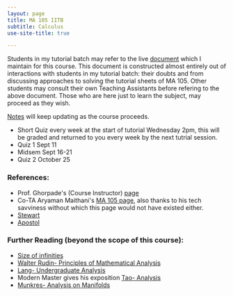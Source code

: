 ```yaml
---
layout: page
title: MA 105 IITB
subtitle: Calculus
use-site-title: true

---
```

Students in my tutorial batch may refer to the live [document](https://docs.google.com/document/d/10l6oqrUJ1mfamFQIl7sz8On1pi-cwkyVZKzeHKpMflk/edit) which I maintain for this course. This document is constructed almost entirely out of interactions with students in my tutorial batch: their doubts and from discussing approaches to solving the tutorial sheets of MA 105. Other students may consult their own Teaching Assistants before refering to the above document. Those who are here just to learn the subject, may proceed as they wish.  

[Notes](https://drive.google.com/file/d/1DC2bB8ZvCodoGofQPYb0SOyWpCfZ986Y/view?usp=sharing) will keep updating as the course proceeds.

* Short Quiz every week at the start of tutorial Wednesday 2pm, this will be graded and returned to you every week by the next tutrial session.
* Quiz 1 Sept 11
* Midsem Sept 16-21
* Quiz 2 October 25

### References:
* Prof. Ghorpade's (Course Instructor) [page](http://www.math.iitb.ac.in/~srg/courses/autumn2019/MA105-D1/index.html)
* Co-TA Aryaman Maithani's [MA 105 page](https://aryamanmaithani.github.io/tuts/ma-105/), also thanks to his tech savviness without which this page would not have existed either.
* [Stewart](https://www.amazon.com/Calculus-7th-James-Stewart/dp/0538497815)
* [Apostol](https://www.amazon.in/Calculus-One-Variable-Introduction-Linear-Algebra/dp/8126515198)

### Further Reading (beyond the scope of this course):
* [Size of infinities](http://www.gardensofinfinity.com/)
* [Walter Rudin- Principles of Mathematical Analysis](https://www.amazon.in/Principles-Mathematical-Analysis-Walter-Rudin/dp/1259064786)
* [Lang- Undergraduate Analysis](https://www.springer.com/gp/book/9780387948416)
* Modern Master gives his exposition [Tao- Analysis](https://terrytao.wordpress.com/books/analysis-i/)
* [Munkres- Analysis on Manifolds](https://www.amazon.com/Analysis-Manifolds-Advanced-Books-Classics/dp/0201315963) 

